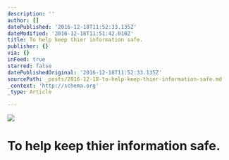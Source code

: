 ```yaml
---
description: ''
author: []
datePublished: '2016-12-18T11:52:33.135Z'
dateModified: '2016-12-18T11:51:42.010Z'
title: To help keep thier information safe.
publisher: {}
via: {}
inFeed: true
starred: false
datePublishedOriginal: '2016-12-18T11:52:33.135Z'
sourcePath: _posts/2016-12-18-to-help-keep-thier-information-safe.md
_context: 'http://schema.org'
_type: Article

---
```

![](https://the-grid-user-content.s3-us-west-2.amazonaws.com/87583209-8692-4759-9931-9cd003ba3227.jpg)

# To help keep thier information safe.